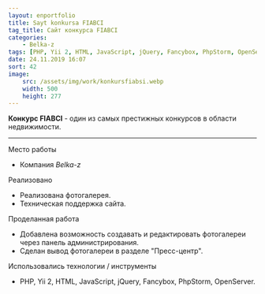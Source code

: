 ```yaml
---
layout: enportfolio
title: Sayt konkursa FIABCI
tag_title: Сайт конкурса FIABCI
categories:
    - Belka-z
tags: [PHP, Yii 2, HTML, JavaScript, jQuery, Fancybox, PhpStorm, OpenServer]
date: 24.11.2019 16:07
sort: 42
image: 
    src: /assets/img/work/konkursfiabsi.webp 
    width: 500
    height: 277
---
```


**Конкурс FIABCI** - один из самых престижных конкурсов в области недвижимости.

---

Место работы

* Компания _Belka-z_

Реализовано

* Реализована фотогалерея.
* Техническая поддержка сайта.

Проделанная работа

* Добавлена возможность создавать и редактировать фотогалереи через панель администрирования.
* Сделан вывод фотогалереи в разделе "Пресс-центр".

Использовались технологии / инструменты

* PHP, Yii 2, HTML, JavaScript, jQuery, Fancybox, PhpStorm, OpenServer.

